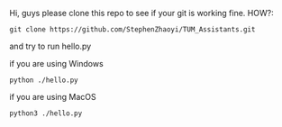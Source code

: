 Hi, guys please clone this repo to see if your git is working fine.
HOW?: 

```
git clone https://github.com/StephenZhaoyi/TUM_Assistants.git
```

and try to run hello.py


if you are using Windows

```
python ./hello.py
```

if you are using MacOS

```
python3 ./hello.py
```

